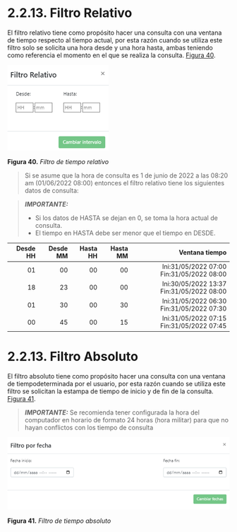 # 2.2.13. Filtro Relativo
El filtro relativo tiene como propósito hacer una consulta con una ventana de tiempo respecto al tiempo actual, por esta razón cuando se utiliza este filtro solo se solicita una hora desde y una hora hasta, ambas teniendo como referencia el momento en el que se realiza la consulta. [Figura 40](../../../pictures/Imagen63.png).

![Figura 40](../../../pictures/Imagen63.png "Filtro de tiempo relativo")

**Figura 40.** *Filtro de tiempo relativo*

> Si se asume que la hora de consulta es 1 de junio de 2022 a las 08:20 am (01/06/2022 08:00) entonces el filtro relativo tiene los siguientes datos de consulta:

> *__IMPORTANTE:__* 
> - Si los datos de HASTA se dejan en 0, se toma la hora actual de consulta.
> - El tiempo en HASTA debe ser menor que el tiempo en DESDE.

 |Desde HH | Desde MM | Hasta HH | Hasta MM |Ventana tiempo| 
|-:| -: | -: | -: | -:|
|01|00|00|00|Ini:31/05/2022 07:00 Fin:31/05/2022 08:00
|18|23|00|00|Ini:30/05/2022 13:37 Fin:31/05/2022 08:00
|01|30|00|30|Ini:31/05/2022 06:30 Fin:31/05/2022 07:30
|00|45|00|15|Ini:31/05/2022 07:15 Fin:31/05/2022 07:45

# 2.2.13. Filtro Absoluto
El filtro absoluto tiene como propósito hacer una consulta con una ventana de tiempodeterminada por el usuario, por esta razón cuando se utiliza este filtro se solicitan la estampa de tiempo de inicio y de fin de la consulta. [Figura 41](../../../pictures/Imagen64.png).

> *__IMPORTANTE:__* Se recomienda tener configurada la hora del computador en horario de formato 24 horas (hora militar) para que no hayan conflictos con los tiempo de consulta

![Figura 41](../../../pictures/Imagen64.png "Filtro de tiempo absoluto")

**Figura 41.** *Filtro de tiempo absoluto*